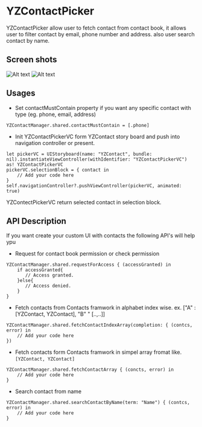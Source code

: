 # YZContactPicker
YZContactPicker allow user to fetch contact from contact book, it allows user to filter contact by email, phone number and address. also user search contact by name.

## Screen shots
![Alt text](/../ScreenShot/Simulator%20Screen%20Shot%20Dec%2030%2C%202016%2C%204.23.07%20PM.png?raw=true "Optional Title")
![Alt text](/../ScreenShot/Simulator%20Screen%20Shot%20Dec%2030%2C%202016%2C%2011.35.14%20AM.png?raw=true "Optional Title")

## Usages
- Set contactMustContain property if you want any specific contact with type (eg. phone, email, address)
```
YZContactManager.shared.contactMustContain = [.phone]
```
- Init YZContactPickerVC form YZContact story board and push into navigation controller or present.
```
let pickerVC = UIStoryboard(name: "YZContact", bundle: nil).instantiateViewController(withIdentifier: "YZContactPickerVC") as! YZContactPickerVC
pickerVC.selectionBlock = { contact in
    // Add your code here
}
self.navigationController?.pushViewController(pickerVC, animated: true)
```
YZContectPickerVC return selected contact in selection block.

## API Description
If you want create your custom UI with contacts the following API's will help ypu
- Request for contact book permission or check permission
```
YZContactManager.shared.requestForAccess { (accessGranted) in
    if accessGranted{
       // Access granted.
    }else{
       // Access denied.
    }
}
```

- Fetch contacts from Contacts framwork in alphabet index wise.
ex. ["A" : [YZContact, YZContact], "B" " [..,..]]
```
YZContactManager.shared.fetchContactIndexArray(completion: { (contcs, error) in
    // Add your code here
})
```

- Fetch contacts form Contacts framwork in simpel array fromat like. `[YZContact, YZContact]`
```
YZContactManager.shared.fetchContactArray { (concts, error) in
    // Add your code here            
}
```

- Search contact from name
```
YZContactManager.shared.searchContactByName(term: "Name") { (contcs, error) in
    // Add your code here
}
```
